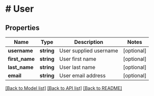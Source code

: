 # # User

## Properties

Name | Type | Description | Notes
------------ | ------------- | ------------- | -------------
**username** | **string** | User supplied username | [optional]
**first_name** | **string** | User first name | [optional]
**last_name** | **string** | User last name | [optional]
**email** | **string** | User email address | [optional]

[[Back to Model list]](../../README.md#models) [[Back to API list]](../../README.md#endpoints) [[Back to README]](../../README.md)
